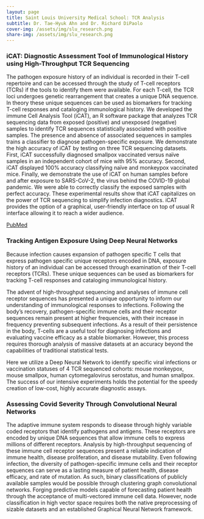 ```yaml
---
layout: page
title: Saint Louis University Medical School: TCR Analysis
subtitle: Dr. Tae-Hyuk Ahn and Dr. Richard DiPaolo
cover-img: /assets/img/slu_research.png
share-img: /assets/img/slu_research.png
---
```


### iCAT: Diagnostic Assessment Tool of Immunological History using High-Throughput TCR Sequencing

The pathogen exposure history of an individual is recorded in their T-cell repertoire and can be accessed through the study of T-cell receptors (TCRs) if the tools to identify them were available. For each T-cell, the TCR loci undergoes genetic rearrangement that creates a unique DNA sequence. In theory these unique sequences can be used as biomarkers for tracking T-cell responses and cataloging immunological history. We developed the immune Cell Analysis Tool (iCAT), an R software package that analyzes TCR sequencing data from exposed (positive) and unexposed (negative) samples to identify TCR sequences statistically associated with positive samples. The presence and absence of associated sequences in samples trains a classifier to diagnose pathogen-specific exposure. We demonstrate the high accuracy of iCAT by testing on three TCR sequencing datasets. First, iCAT successfully diagnosed smallpox vaccinated versus naïve samples in an independent cohort of mice with 95% accuracy. Second, iCAT displayed 100% accuracy classifying naïve and monkeypox vaccinated mice. Finally, we demonstrate the use of iCAT on human samples before and after exposure to SARS-CoV-2, the virus behind the COVID-19 global pandemic. We were able to correctly classify the exposed samples with perfect accuracy. These experimental results show that iCAT capitalizes on the power of TCR sequencing to simplify infection diagnostics. iCAT provides the option of a graphical, user-friendly interface on top of usual R interface allowing it to reach a wider audience.

[PubMed](https://www.ncbi.nlm.nih.gov/pmc/articles/PMC8276190/)

### Tracking Antigen Exposure Using Deep Neural Networks

Because infection causes expansion of pathogen specific T cells that express pathogen specific unique receptors encoded in DNA,  exposure history of an individual can be accessed through examination of their T-cell receptors (TCRs). These unique sequences can be used as biomarkers for tracking T-cell responses and cataloging immunological history. 

The advent of high-throughput sequencing and analyses of immune cell receptor sequences has presented a unique opportunity to inform our understanding of immunological responses to infections. Following the body’s recovery, pathogen-specific immune cells and their receptor sequences remain present at higher frequencies, with their increase in frequency preventing subsequent infections. As a result of their persistence in the body, T-cells are a useful tool for diagnosing infections and evaluating vaccine efficacy as a stable biomarker. However, this process requires thorough analysis of massive datasets at an accuracy beyond the capabilities of traditional statistical tests. 

Here we utilize a Deep Neural Network to identify specific viral infections or vaccination statuses of 4 TCR sequenced cohorts: mouse monkeypox, mouse smallpox, human cytomegalovirus serostatus, and human smallpox. The success of our intensive experiments holds the potential for the speedy creation of low-cost, highly accurate diagnostic assays.

### Assessing Covid Severity Through Convolutional Neural Networks

The adaptive immune system responds to disease through highly variable coded receptors that identify pathogens and antigens. These receptors are encoded by unique DNA sequences that allow immune cells to express millions of different receptors. Analysis by high-throughput sequencing of these immune cell receptor sequences present a reliable indication of immune health, disease proliferation, and disease mutability. Even following infection, the diversity of pathogen-specific immune cells and their receptor sequences can serve as a lasting measure of patient health, disease efficacy, and rate of mutation. 
As such, binary classifications of publicly available samples would be possible through clustering graph convolutional networks. Forging predictive models capable of forecasting patient health through the acceptance of multi-vectored immune cell data. However, node classification in high vector space requires both the native preprocessing of sizable datasets and an established Graphical Neural Network framework.


